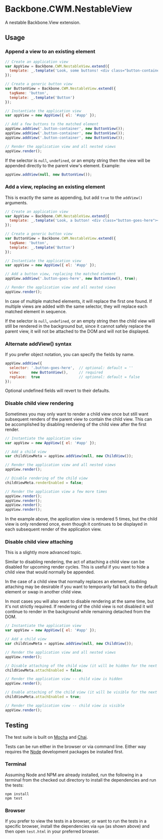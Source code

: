 # Backbone.CWM.NestableView

A nestable Backbone.View extension.

## Usage

### Append a view to an existing element

```javascript
// Create an application view
var AppView = Backbone.CWM.NestableView.extend({
  template: _.template('Look, some buttons! <div class="button-container"></div>')
});

// Create a generic button view
var ButtonView = Backbone.CWM.NestableView.extend({
  tagName: 'button',
  template: _.template('Button')
});

// Instantiate the application view
var appView = new AppView({ el: '#app' });

// Add a few buttons to the matched element
appView.addView('.button-container', new ButtonView());
appView.addView('.button-container', new ButtonView());
appView.addView('.button-container', new ButtonView());

// Render the application view and all nested views
appView.render();
```

If the selector is `null`, `undefined`, or an empty string then the view will be appended directly to the parent view's element. Example:

```javascript
appView.addView(null, new ButtonView());
```

### Add a view, replacing an existing element

This is exactly the same as appending, but add `true` to the `addView()` arguments.

```javascript
// Create an application view
var AppView = Backbone.CWM.NestableView.extend({
  template: _.template('Look, a button! <div class="button-goes-here"></div>')
});

// Create a generic button view
var ButtonView = Backbone.CWM.NestableView.extend({
  tagName: 'button',
  template: _.template('Button')
});

// Instantiate the application view
var appView = new AppView({ el: '#app' });

// Add a button view, replacing the matched element
appView.addView('.button-goes-here', new ButtonView(), true);

// Render the application view and all nested views
appView.render();
```

In case of multiple matched elements, it will replace the first one found. If multiple views are added with the same selector, they will replace each matched element in sequence.

If the selector is `null`, `undefined`, or an empty string then the child view will still be rendered in the background but, since it cannot safely replace the parent view, it will not be attached to the DOM and will not be displayed.

### Alternate addView() syntax

If you prefer object notation, you can specify the fields by name.

```javascript
appView.addView({
  selector: '.button-goes-here',  // optional: default = ''
  view:     new ButtonView(),     // required
  replace:  true                  // optional: default = false
});
```

Optional undefined fields will revert to their defaults.

### Disable child view rendering

Sometimes you may only want to render a child view once but still want subsequent renders of the parent view to contain the child view. This can be accomplished by disabling rendering of the child view after the first render.

```javascript
// Instantiate the application view
var appView = new AppView({ el: '#app' });

// Add a child view
var childViewMeta = appView.addView(null, new ChildView());

// Render the application view and all nested views
appView.render();

// Disable rendering of the child view
childViewMeta.renderEnabled = false;

// Render the application view a few more times
appView.render();
appView.render();
appView.render();
appView.render();
```

In the example above, the application view is rendered 5 times, but the child view is only rendered once, even though it continues to be displayed in each subsequent render of the application view.

### Disable child view attaching

This is a slightly more advanced topic.

Similar to disabling rendering, the act of attaching a child view can be disabled for upcoming render cycles. This is useful if you want to hide a child view that would normally be appended.

In the case of a child view that normally replaces an element, disabling attaching may be desirable if you want to temporarily fall back to the default element or swap in another child view.

In most cases you will also want to disable rendering at the same time, but it's not strictly required. If rendering of the child view is not disabled it will continue to render in the background while remaining detached from the DOM.

```javascript
// Instantiate the application view
var appView = new AppView({ el: '#app' });

// Add a child view
var childViewMeta = appView.addView(null, new ChildView());

// Render the application view and all nested views
appView.render();

// Disable attaching of the child view (it will be hidden for the next render)
childViewMeta.attachEnabled = false;

// Render the application view -- child view is hidden
appView.render();

// Enable attaching of the child view (it will be visible for the next render)
childViewMeta.attachEnabled = true;

// Render the application view -- child view is visible
appView.render();
```

## Testing

The test suite is built on [Mocha](http://visionmedia.github.io/mocha/) and [Chai](http://chaijs.com/).

Tests can be run either in the browser or via command line. Either way requires the [Node](http://nodejs.org/) development packages be installed first.

### Terminal

Assuming Node and NPM are already installed, run the following in a terminal from the checked out directory to install the dependencies and run the tests:

```
npm install
npm test
```

### Browser

If you prefer to view the tests in a browser, or want to run the tests in a specific browser, install the dependencies via `npm` (as shown above) and then open `test.html` in your preferred browser.
